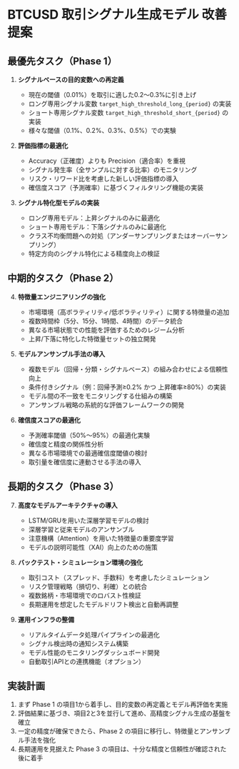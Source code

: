 # BTCUSD 取引シグナル生成モデル 改善提案

## 最優先タスク（Phase 1）

1. **シグナルベースの目的変数への再定義**
   - 現在の閾値（0.01%）を取引に適した0.2〜0.3%に引き上げ
   - ロング専用シグナル変数 `target_high_threshold_long_{period}` の実装
   - ショート専用シグナル変数 `target_high_threshold_short_{period}` の実装
   - 様々な閾値（0.1%、0.2%、0.3%、0.5%）での実験

2. **評価指標の最適化**
   - Accuracy（正確度）よりも Precision（適合率）を重視
   - シグナル発生率（全サンプルに対する比率）のモニタリング
   - リスク・リワード比を考慮した新しい評価指標の導入
   - 確信度スコア（予測確率）に基づくフィルタリング機能の実装

3. **シグナル特化型モデルの実装**
   - ロング専用モデル：上昇シグナルのみに最適化
   - ショート専用モデル：下落シグナルのみに最適化
   - クラス不均衡問題への対処（アンダーサンプリングまたはオーバーサンプリング）
   - 特定方向のシグナル特化による精度向上の検証

## 中期的タスク（Phase 2）

4. **特徴量エンジニアリングの強化**
   - 市場環境（高ボラティリティ/低ボラティリティ）に関する特徴量の追加
   - 複数時間枠（5分、15分、1時間、4時間）のデータ統合
   - 異なる市場状態での性能を評価するためのレジーム分析
   - 上昇/下落に特化した特徴量セットの独立開発

5. **モデルアンサンブル手法の導入**
   - 複数モデル（回帰・分類・シグナルベース）の組み合わせによる信頼性向上
   - 条件付きシグナル（例：回帰予測≥0.2% かつ 上昇確率≥80%）の実装
   - モデル間の不一致をモニタリングする仕組みの構築
   - アンサンブル戦略の系統的な評価フレームワークの開発

6. **確信度スコアの最適化**
   - 予測確率閾値（50%〜95%）の最適化実験
   - 確信度と精度の関係性分析
   - 異なる市場環境での最適確信度閾値の検討
   - 取引量を確信度に連動させる手法の導入

## 長期的タスク（Phase 3）

7. **高度なモデルアーキテクチャの導入**
   - LSTM/GRUを用いた深層学習モデルの検討
   - 深層学習と従来モデルのアンサンブル
   - 注意機構（Attention）を用いた特徴量の重要度学習
   - モデルの説明可能性（XAI）向上のための施策

8. **バックテスト・シミュレーション環境の強化**
   - 取引コスト（スプレッド、手数料）を考慮したシミュレーション
   - リスク管理戦略（損切り、利確）との統合
   - 複数銘柄・市場環境でのロバスト性検証
   - 長期運用を想定したモデルドリフト検出と自動再調整

9. **運用インフラの整備**
   - リアルタイムデータ処理パイプラインの最適化
   - シグナル検出時の通知システム構築
   - モデル性能のモニタリングダッシュボード開発
   - 自動取引APIとの連携機能（オプション）

## 実装計画

1. まず Phase 1 の項目1から着手し、目的変数の再定義とモデル再評価を実施
2. 評価結果に基づき、項目2と3を並行して進め、高精度シグナル生成の基盤を確立
3. 一定の精度が確保できたら、Phase 2 の項目に移行し、特徴量とアンサンブル手法を強化
4. 長期運用を見据えた Phase 3 の項目は、十分な精度と信頼性が確認された後に着手

